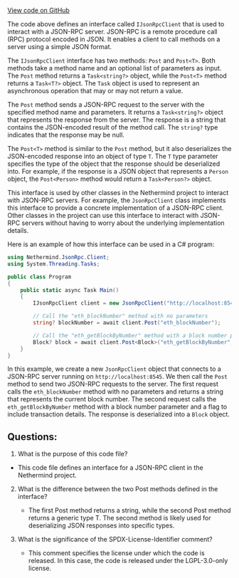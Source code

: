 [View code on GitHub](https://github.com/NethermindEth/nethermind/src/Nethermind/Nethermind.JsonRpc/Client/IJsonRpcClient.cs)

The code above defines an interface called `IJsonRpcClient` that is used to interact with a JSON-RPC server. JSON-RPC is a remote procedure call (RPC) protocol encoded in JSON. It enables a client to call methods on a server using a simple JSON format. 

The `IJsonRpcClient` interface has two methods: `Post` and `Post<T>`. Both methods take a method name and an optional list of parameters as input. The `Post` method returns a `Task<string?>` object, while the `Post<T>` method returns a `Task<T?>` object. The `Task` object is used to represent an asynchronous operation that may or may not return a value.

The `Post` method sends a JSON-RPC request to the server with the specified method name and parameters. It returns a `Task<string?>` object that represents the response from the server. The response is a string that contains the JSON-encoded result of the method call. The `string?` type indicates that the response may be null.

The `Post<T>` method is similar to the `Post` method, but it also deserializes the JSON-encoded response into an object of type `T`. The `T` type parameter specifies the type of the object that the response should be deserialized into. For example, if the response is a JSON object that represents a `Person` object, the `Post<Person>` method would return a `Task<Person?>` object.

This interface is used by other classes in the Nethermind project to interact with JSON-RPC servers. For example, the `JsonRpcClient` class implements this interface to provide a concrete implementation of a JSON-RPC client. Other classes in the project can use this interface to interact with JSON-RPC servers without having to worry about the underlying implementation details. 

Here is an example of how this interface can be used in a C# program:

```csharp
using Nethermind.JsonRpc.Client;
using System.Threading.Tasks;

public class Program
{
    public static async Task Main()
    {
        IJsonRpcClient client = new JsonRpcClient("http://localhost:8545");

        // Call the "eth_blockNumber" method with no parameters
        string? blockNumber = await client.Post("eth_blockNumber");

        // Call the "eth_getBlockByNumber" method with a block number parameter
        Block? block = await client.Post<Block>("eth_getBlockByNumber", "latest", true);
    }
}
```

In this example, we create a new `JsonRpcClient` object that connects to a JSON-RPC server running on `http://localhost:8545`. We then call the `Post` method to send two JSON-RPC requests to the server. The first request calls the `eth_blockNumber` method with no parameters and returns a string that represents the current block number. The second request calls the `eth_getBlockByNumber` method with a block number parameter and a flag to include transaction details. The response is deserialized into a `Block` object.
## Questions: 
 1. What is the purpose of this code file?
   - This code file defines an interface for a JSON-RPC client in the Nethermind project.

2. What is the difference between the two Post methods defined in the interface?
   - The first Post method returns a string, while the second Post method returns a generic type T. The second method is likely used for deserializing JSON responses into specific types.

3. What is the significance of the SPDX-License-Identifier comment?
   - This comment specifies the license under which the code is released. In this case, the code is released under the LGPL-3.0-only license.